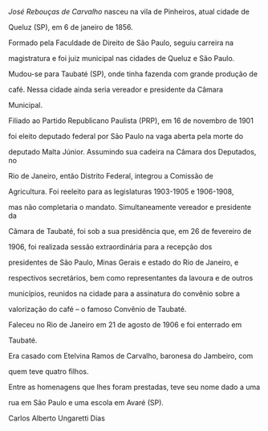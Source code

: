 

*José Rebouças de Carvalho* nasceu na vila de Pinheiros, atual cidade de

Queluz (SP), em 6 de janeiro de 1856.



Formado pela Faculdade de Direito de São Paulo, seguiu carreira na

magistratura e foi juiz municipal nas cidades de Queluz e São Paulo.

Mudou-se para Taubaté (SP), onde tinha fazenda com grande produção de

café. Nessa cidade ainda seria vereador e presidente da Câmara

Municipal.



Filiado ao Partido Republicano Paulista (PRP), em 16 de novembro de 1901

foi eleito deputado federal por São Paulo na vaga aberta pela morte do

deputado Malta Júnior. Assumindo sua cadeira na Câmara dos Deputados, no

Rio de Janeiro, então Distrito Federal, integrou a Comissão de

Agricultura. Foi reeleito para as legislaturas 1903-1905 e 1906-1908,

mas não completaria o mandato. Simultaneamente vereador e presidente da

Câmara de Taubaté, foi sob a sua presidência que, em 26 de fevereiro de

1906, foi realizada sessão extraordinária para a recepção dos

presidentes de São Paulo, Minas Gerais e estado do Rio de Janeiro, e

respectivos secretários, bem como representantes da lavoura e de outros

municípios, reunidos na cidade para a assinatura do convênio sobre a

valorização do café – o famoso Convênio de Taubaté.



Faleceu no Rio de Janeiro em 21 de agosto de 1906 e foi enterrado em

Taubaté.



Era casado com Etelvina Ramos de Carvalho, baronesa do Jambeiro, com

quem teve quatro filhos.



Entre as homenagens que lhes foram prestadas, teve seu nome dado a uma

rua em São Paulo e uma escola em Avaré (SP).



Carlos Alberto Ungaretti Dias




